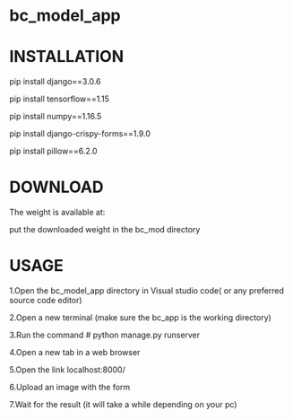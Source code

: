 # bc_model_app

# INSTALLATION

pip install django==3.0.6

pip install tensorflow==1.15

pip install numpy==1.16.5

pip install django-crispy-forms==1.9.0

pip install pillow==6.2.0

# DOWNLOAD 

The weight is available at: 

put the downloaded weight in the bc_mod directory

# USAGE

1.Open the bc_model_app directory in Visual studio code( or any preferred source code editor)

2.Open a new terminal (make sure the bc_app is the working directory)

3.Run the command  # python manage.py runserver

4.Open a new tab in a web browser

5.Open the link  localhost:8000/

6.Upload an image with the form

7.Wait for the result (it will take a while depending on your pc)

